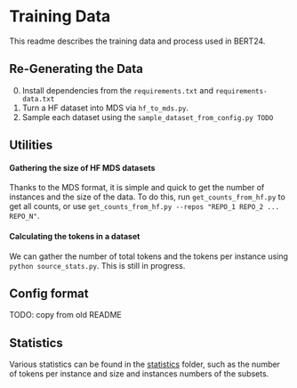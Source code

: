 # Training Data
This readme describes the training data and process used in BERT24.



## Re-Generating the Data
0. Install dependencies from the `requirements.txt` and `requirements-data.txt`
3. Turn a HF dataset into MDS via `hf_to_mds.py`.
6. Sample each dataset using the `sample_dataset_from_config.py TODO`


## Utilities

#### Gathering the size of HF MDS datasets
Thanks to the MDS format, it is simple and quick to get the number of instances and the size of the data. To do this, run `get_counts_from_hf.py` to get all counts, or use `get_counts_from_hf.py --repos "REPO_1 REPO_2 ... REPO_N"`. 

#### Calculating the tokens in a dataset
We can gather the number of total tokens and the tokens per instance using `python source_stats.py`. This is still in progress.  


## Config format
TODO: copy from old README

## Statistics
Various statistics can be found in the [statistics](path_to_stats) folder, such as the number of tokens per instance and size and instances numbers of the subsets.